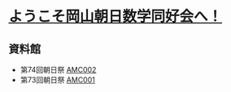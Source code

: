 # [ようこそ岡山朝日数学同好会へ！](https://asahi-mathclub.github.io/homepage/)

## 資料館

- 第74回朝日祭 [AMC002](/pdf-file/AMC/AMC002.pdf) <br />
- 第73回朝日祭 [AMC001](/pdf-file/AMC/AMC001.pdf)